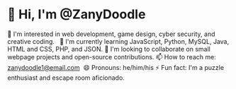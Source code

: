 # 👋 Hi, I'm @ZanyDoodle

👀 I'm interested in web development, game design, cyber security, and creative coding.  
🌱 I'm currently learning JavaScript, Python, MySQL, Java, HTML and CSS, PHP, and JSON.
💞️ I'm looking to collaborate on small webpage projects and open-source contributions.
📫 How to reach me: zanydoodle1@email.com 
😄 Pronouns: he/him/his
⚡ Fun fact: I'm a puzzle enthusiast and escape room aficionado. 



<!---
ZanyDoodle/ZanyDoodle is a ✨ special ✨ repository because its `README.md` (this file) appears on your GitHub profile.
You can click the Preview link to take a look at your changes.
--->
